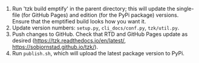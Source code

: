 1. Run 'tzk build emptify' in the parent directory;
   this will update the single-file (for GitHub Pages)
   and edition (for the PyPi package) versions.
   Ensure that the emptified build looks how you want it.
2. Update version numbers:
   `setup.py`,
   `cli_docs/conf.py`,
   `tzk/util.py`.
3. Push changes to GitHub.
   Check that RTD and GitHub Pages update as desired
   (https://tzk.readthedocs.io/en/latest/,
    https://sobjornstad.github.io/tzk/).
4. Run `publish.sh`, which will upload the latest package version to PyPi.
